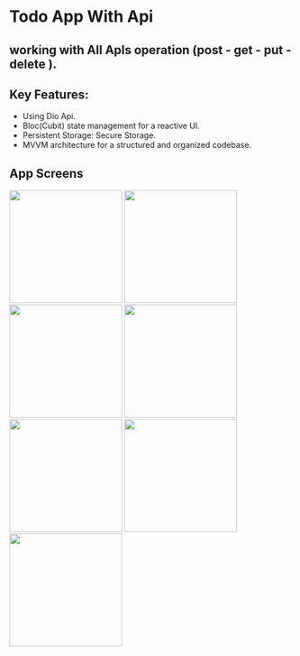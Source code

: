 # Todo App  With Api

## working with All ApIs operation (post - get - put - delete ).

## Key Features:

- Using Dio Api.
- Bloc(Cubit) state management for a reactive UI.
- Persistent Storage: Secure Storage.
- MVVM architecture for a structured and organized codebase.

## App Screens
<div>
  <img src="https://github.com/AhmedKamalElreidi/todo-api/assets/107802782/7f51c3cc-1f1b-4135-880f-cf708daa2df6" width="200" >
  <img src="https://github.com/AhmedKamalElreidi/todo-api/assets/107802782/c3f898d7-dfa9-4740-b950-5b0c54e83c46" width="200" >
  <img src="https://github.com/AhmedKamalElreidi/todo-api/assets/107802782/e565792c-499c-4a1b-998e-4e785743fc66" width="200" >
  <img src="https://github.com/AhmedKamalElreidi/todo-api/assets/107802782/21195c74-44b7-4061-85f1-ec49ba8c07a3" width="200" >
  <img src="https://github.com/AhmedKamalElreidi/todo-api/assets/107802782/ca7fec11-9b9f-415b-9fc6-ee1bc08dad5a" width="200" >
  <img src="https://github.com/AhmedKamalElreidi/todo-api/assets/107802782/5ddc1e58-361a-47e8-823b-67f79c256705" width="200" >
  <img src="https://github.com/AhmedKamalElreidi/todo-api/assets/107802782/54b446b6-7fd2-46f7-a7fa-015e42c9ddd1" width="200" >
</div>

